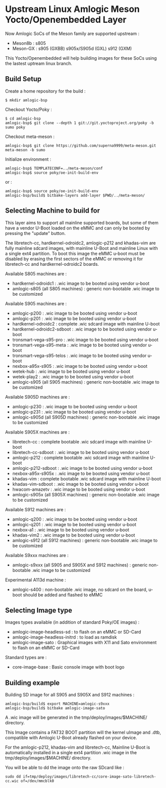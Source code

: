 # Upstream Linux Amlogic Meson Yocto/Openembedded Layer

Now Amlogic SoCs of the Meson family are supported upstream :
 - Meson8b : s805
 - Meson-GX : s905 (GXBB) s905x/S905d (GXL) s912 (GXM)

This Yocto/Openembedded will help building images for these SoCs using the lastest uptream linux branch.

## Build Setup

Create a home repository for the build :
```
$ mkdir amlogic-bsp
```

Checkout Yocto/Poky :
```
$ cd amlogic-bsp
amlogic-bsp$ git clone --depth 1 git://git.yoctoproject.org/poky -b sumo poky
```

Checkout meta-meson :
```
amlogic-bsp$ git clone https://github.com/superna9999/meta-meson.git meta-meson -b sumo
```

Initialize environment :
```
amlogic-bsp$ TEMPLATECONF=../meta-meson/conf
amlogic-bsp$ source poky/oe-init-build-env
```

or :

```
amlogic-bsp$ source poky/oe-init-build-env
amlogic-bsp/build$ bitbake-layers add-layer $PWD/../meta-meson/
```

## Selecting Machine to build for

This layer aims to support all mainline supported boards, but some
of them have a vendor U-Boot loaded on the eMMC and can only be booted
by pressing the "update" button.

The libretech-cc, hardkernel-odroidc2, amlogic-p212 and khadas-vim are fully mainline sdcard
images, with mainline U-Boot and mainline Linux with a single ext4
partition. To boot this image the eMMC u-boot must be disabled by erasing
the first sectors of the eMMC or removing it for libretech-cc and hardkernel-odroidc2 boards.

Available S805 machines are :
 - hardkernel-odroidc1 : .wic image to be booted using vendor u-boot
 - amlogic-s805 (all S805 machines) : generic non-bootable .wic image to be customized

Available S905 machines are :
 - amlogic-p200 : .wic image to be booted using vendor u-boot
 - amlogic-p201 : .wic image to be booted using vendor u-boot
 - hardkernel-odroidc2 : complete .wic sdcard image with mainline U-boot
 - hardkernel-odroidc2-sdboot : .wic image to be booted using vendor u-boot
 - tronsmart-vega-s95-pro : .wic image to be booted using vendor u-boot
 - tronsmart-vega-s95-meta : .wic image to be booted using vendor u-boot
 - tronsmart-vega-s95-telos : .wic image to be booted using vendor u-boot
 - nexbox-a95x-s905 : .wic image to be booted using vendor u-boot
 - wetek-hub : .wic image to be booted using vendor u-boot
 - wetek-play2 : .wic image to be booted using vendor u-boot
 - amlogic-s905 (all S905 machines) : generic non-bootable .wic image to be customized

Available S905D machines are :
 - amlogic-p230 : .wic image to be booted using vendor u-boot
 - amlogic-p231 : .wic image to be booted using vendor u-boot
 - amlogic-s905d (all S905D machines) : generic non-bootable .wic image to be customized

Available S905X machines are :
 - libretech-cc : complete bootable .wic sdcard image with mainline U-boot
 - libretech-cc-sdboot : .wic image to be booted using vendor u-boot
 - amlogic-p212 : complete bootable .wic sdcard image with mainline U-boot
 - amlogic-p212-sdboot : .wic image to be booted using vendor u-boot
 - nexbox-a95x-s905x : .wic image to be booted using vendor u-boot
 - khadas-vim : complete bootable .wic sdcard image with mainline U-boot
 - khadas-vim-sdboot : .wic image to be booted using vendor u-boot
 - hwacom-amazetv : .wic image to be booted using vendor u-boot
 - amlogic-s905x (all S905X machines) : generic non-bootable .wic image to be customized

Available S912 machines are :
 - amlogic-q200 : .wic image to be booted using vendor u-boot
 - amlogic-q201 : .wic image to be booted using vendor u-boot
 - nexbox-a1 : .wic image to be booted using vendor u-boot
 - khadas-vim2 : .wic image to be booted using vendor u-boot
 - amlogic-s912 (all S912 machines) : generic non-bootable .wic image to be customized

Available S9xxx machines are :
 - amlogic-s9xxx (all S905 and S905X and S912 machines) : generic non-bootable .wic image to be customized

Experimental A113d machine :
 - amlogic-s400 : non-bootable .wic image, no sdcard on the board, u-boot should be added and flashed to eMMC

## Selecting Image type

Images types available (in addition of standard Poky/OE images) :
 - amlogic-image-headless-sd : to flash on an eMMC or SD-Card
 - amlogic-image-headless-initrd : to load as ramdisk
 - amlogic-image-sato : Graphical images with X11 and Sato environment to flash on an eMMC or SD-Card

Standard types are :
- core-image-base : Basic console image with boot logo

## Building example

Building SD image for all S905 and S905X and S912 machines :
```
amlogic-bsp/build$ export MACHINE=amlogic-s9xxx
amlogic-bsp/build$ bitbake amlogic-image-sato
```

A .wic image will be generated in the tmp/deploy/images/$MACHINE/ directory.

This Image contains a FAT32 BOOT partition will the kernel uImage and .dtb, compatible with Amlogic U-Boot already flashed on your device.

For the amlogic-p212, khadas-vim and libretech-cc, Mainline U-Boot is automatically installed in a single ext4 partition .wic image in the tmp/deploy/images/$MACHINE/ directory.

You will be able to dd the image onto the raw SDcard like :

```
sudo dd if=tmp/deploy/images/libretech-cc/core-image-sato-libretech-cc.wic of=/dev/mmcblk0
```

